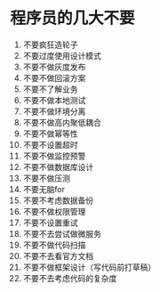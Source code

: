 # 程序员的几大不要
1. 不要疯狂造轮子
1. 不要过度使用设计模式
1. 不要不做灰度发布
1. 不要不做回滚方案
1. 不要不了解业务
1. 不要不做本地测试
1. 不要不做环境分离
1. 不要不做高内聚低耦合
1. 不要不做幂等性
1. 不要不设置超时
1. 不要不做监控预警
1. 不要不做数据库设计
1. 不要不做压测
1. 不要无脑for
1. 不要不考虑数据备份
1. 不要不做权限管理
1. 不要不设置重试
1. 不要不去尝试做微服务
1. 不要不做代码扫描
1. 不要不去看官方文档
1. 不要不做框架设计（写代码前打草稿）
1. 不要不去考虑代码的复杂度